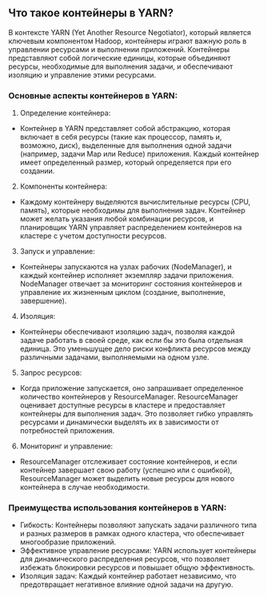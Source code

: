 ## Что такое контейнеры в YARN?

В контексте YARN (Yet Another Resource Negotiator), который является ключевым компонентом Hadoop, контейнеры играют важную роль в управлении ресурсами и выполнении приложений. Контейнеры представляют собой логические единицы, которые объединяют ресурсы, необходимые для выполнения задачи, и обеспечивают изоляцию и управление этими ресурсами.

### Основные аспекты контейнеров в YARN:

1. Определение контейнера:
- Контейнер в YARN представляет собой абстракцию, которая включает в себя ресурсы (такие как процессор, память и, возможно, диск), выделенные для выполнения одной задачи (например, задачи Map или Reduce) приложения. Каждый контейнер имеет определенный размер, который определяется при его создании.

2. Компоненты контейнера:
- Каждому контейнеру выделяются вычислительные ресурсы (CPU, память), которые необходимы для выполнения задач. Контейнер может желать указания любой комбинации ресурсов, и планировщик YARN управляет распределением контейнеров на кластере с учетом доступности ресурсов.

3. Запуск и управление:
- Контейнеры запускаются на узлах рабочих (NodeManager), и каждый контейнер исполняет экземпляр задачи приложения. NodeManager отвечает за мониторинг состояния контейнеров и управление их жизненным циклом (создание, выполнение, завершение).

4. Изоляция:
- Контейнеры обеспечивают изоляцию задач, позволяя каждой задаче работать в своей среде, как если бы это была отдельная единица. Это уменьшущее дело риски конфликта ресурсов между различными задачами, выполняемыми на одном узле.

5. Запрос ресурсов:
- Когда приложение запускается, оно запрашивает определенное количество контейнеров у ResourceManager. ResourceManager оценивает доступные ресурсы в кластере и предоставляет контейнеры для выполнения задач. Это позволяет гибко управлять ресурсами и динамически выделять их в зависимости от потребностей приложения.

6. Мониторинг и управление:
- ResourceManager отслеживает состояние контейнеров, и если контейнер завершает свою работу (успешно или с ошибкой), ResourceManager может выделить новые ресурсы для нового контейнера в случае необходимости.

### Преимущества использования контейнеров в YARN:

- Гибкость: Контейнеры позволяют запускать задачи различного типа и разных размеров в рамках одного кластера, что обеспечивает многообразие приложений.
- Эффективное управление ресурсами: YARN использует контейнеры для динамического распределения ресурсов, что позволяет избежать блокировки ресурсов и повышает общую эффективность.
- Изоляция задач: Каждый контейнер работает независимо, что предотвращает негативное влияние одной задачи на другую.